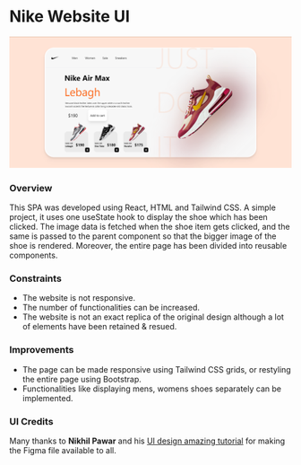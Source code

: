 # Nike Website UI

![](src/images/UI.png)


### Overview

This SPA was developed using React, HTML and Tailwind CSS. A simple project, it uses one useState hook to display the shoe which has been clicked. The image data is fetched when the shoe item gets clicked, and the same is passed to the parent component so that the bigger image of the shoe is rendered. Moreover, the entire page has been divided into reusable components. 

### Constraints

- The website is not responsive. 
- The number of functionalities can be increased.
- The website is not an exact replica of the original design although a lot of elements have been retained & resued.

### Improvements

- The page can be made responsive using Tailwind CSS grids, or restyling the entire page using Bootstrap.
- Functionalities like displaying mens, womens shoes separately can be implemented.

### UI Credits

Many thanks to **Nikhil Pawar** and his [UI design amazing tutorial](https://www.youtube.com/watch?v=_gX-lwyMLwI) for making the Figma file available to all.

